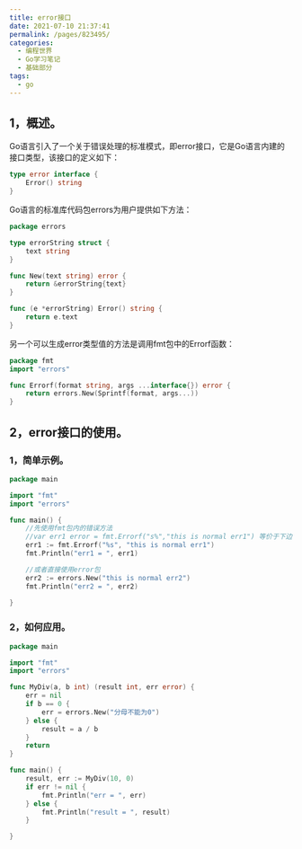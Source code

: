 ```yaml
---
title: error接口
date: 2021-07-10 21:37:41
permalink: /pages/823495/
categories:
  - 编程世界
  - Go学习笔记
  - 基础部分
tags:
  - go
---
```


## 1，概述。

Go语言引入了一个关于错误处理的标准模式，即error接口，它是Go语言内建的接口类型，该接口的定义如下：

```go
type error interface {
    Error() string
}
```

Go语言的标准库代码包errors为用户提供如下方法：

```go
package errors

type errorString struct { 
    text string 
}

func New(text string) error { 
    return &errorString{text} 
}

func (e *errorString) Error() string { 
    return e.text 
}
```

另一个可以生成error类型值的方法是调用fmt包中的Errorf函数：

```go
package fmt
import "errors"

func Errorf(format string, args ...interface{}) error {
    return errors.New(Sprintf(format, args...))
}
```

## 2，error接口的使用。

### 1，简单示例。

```go
package main

import "fmt"
import "errors"

func main() {
	//先使用fmt包内的错误方法
	//var err1 error = fmt.Errorf("s%","this is normal err1") 等价于下边的
	err1 := fmt.Errorf("%s", "this is normal err1")
	fmt.Println("err1 = ", err1)

	//或者直接使用error包
	err2 := errors.New("this is normal err2")
	fmt.Println("err2 = ", err2)

}
```

### 2，如何应用。

```go
package main

import "fmt"
import "errors"

func MyDiv(a, b int) (result int, err error) {
	err = nil
	if b == 0 {
		err = errors.New("分母不能为0")
	} else {
		result = a / b
	}
	return
}

func main() {
	result, err := MyDiv(10, 0)
	if err != nil {
		fmt.Println("err = ", err)
	} else {
		fmt.Println("result = ", result)
	}

}
```

